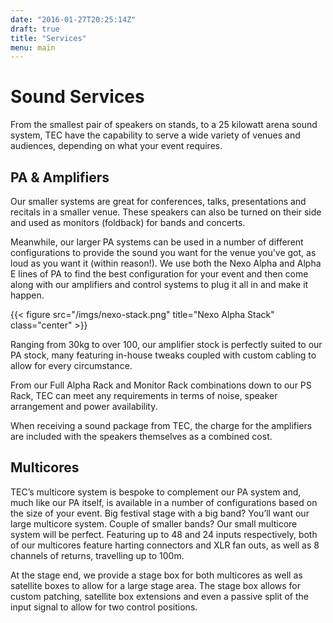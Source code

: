 ```yaml
---
date: "2016-01-27T20:25:14Z"
draft: true
title: "Services"
menu: main
---
```


# Sound Services
From the smallest pair of speakers on stands, to a 25 kilowatt arena sound system, TEC have the capability to serve a wide variety of venues and audiences, depending on what your event requires.

## PA & Amplifiers
Our smaller systems are great for conferences, talks, presentations and recitals in a smaller venue. These speakers can also be turned on their side and used as monitors (foldback) for bands and concerts.

Meanwhile, our larger PA systems can be used in a number of different configurations to provide the sound you want for the venue you’ve got, as loud as you want it (within reason!). We use both the Nexo Alpha and Alpha E lines of PA to find the best configuration for your event and then come along with our amplifiers and control systems to plug it all in and make it happen.

{{< figure src="/imgs/nexo-stack.png" title="Nexo Alpha Stack" class="center" >}}

Ranging from 30kg to over 100, our amplifier stock is perfectly suited to our PA stock, many featuring in-house tweaks coupled with custom cabling to allow for every circumstance.

From our Full Alpha Rack and Monitor Rack combinations down to our PS Rack, TEC can meet any requirements in terms of noise, speaker arrangement and power availability.

When receiving a sound package from TEC, the charge for the amplifiers are included with the speakers themselves as a combined cost.

## Multicores
TEC’s multicore system is bespoke to complement our PA system and, much like our PA itself, is available in a number of configurations based on the size of your event. Big festival stage with a big band? You’ll want our large multicore system. Couple of smaller bands? Our small multicore system will be perfect. Featuring up to 48 and 24 inputs respectively, both of our multicores feature harting connectors and XLR fan outs, as well as 8 channels of returns, travelling up to 100m.

At the stage end, we provide a stage box for both multicores as well as satellite boxes to allow for a large stage area. The stage box allows for custom patching, satellite box extensions and even a passive split of the input signal to allow for two control positions.
